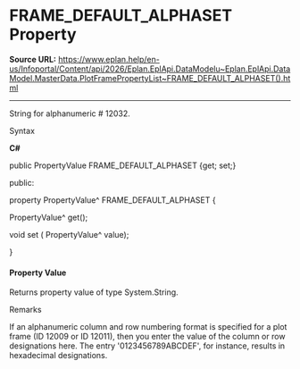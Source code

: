 # FRAME_DEFAULT_ALPHASET Property

**Source URL:** https://www.eplan.help/en-us/Infoportal/Content/api/2026/Eplan.EplApi.DataModelu~Eplan.EplApi.DataModel.MasterData.PlotFramePropertyList~FRAME_DEFAULT_ALPHASET().html

---

String for alphanumeric # 12032.

Syntax

**C#**



public PropertyValue FRAME_DEFAULT_ALPHASET {get; set;}

public:

property PropertyValue^ FRAME_DEFAULT_ALPHASET {

   PropertyValue^ get();

   void set (    PropertyValue^ value);

}


#### Property Value

Returns property value of type System.String.

Remarks

If an alphanumeric column and row numbering format is specified for a plot frame (ID 12009 or ID 12011), then you enter the value of the column or row designations here. The entry '0123456789ABCDEF', for instance, results in hexadecimal designations.
